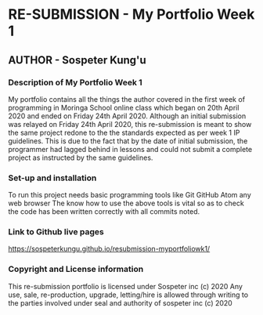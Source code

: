 # RE-SUBMISSION - My Portfolio Week 1

## AUTHOR - Sospeter Kung'u

### Description of My Portfolio Week 1
My portfolio contains all the things the author covered in the first week of programming in Moringa School online class which began on 20th April 2020 and ended on  Friday 24th April 2020. Although an initial submission was relayed on Friday 24th April 2020, this re-submission is meant to show the same project redone to the the standards expected as per week 1 IP guidelines. This is due to the fact that by the date of initial submission, the programmer had lagged behind in lessons and could not submit a complete project as instructed by the same guidelines.

### Set-up and installation
To run this project needs basic programming tools like
    Git
    GitHub
    Atom
    any web browser
The know how to use the above tools is vital so as to check the code has been written correctly with all commits noted.

### Link to Github live pages
https://sospeterkungu.github.io/resubmission-myportfoliowk1/

### Copyright and License information
This re-submission portfolio is licensed under Sospeter inc (c) 2020
Any use, sale, re-production, upgrade, letting/hire is allowed through writing to the parties involved under seal and authority of sospeter inc (c) 2020
